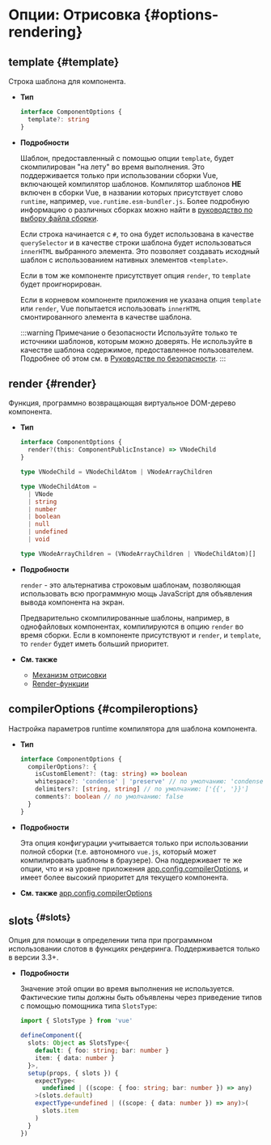 # Опции: Отрисовка {#options-rendering}

## template {#template}

Строка шаблона для компонента.

- **Тип**

  ```ts
  interface ComponentOptions {
    template?: string
  }
  ```

- **Подробности**

  Шаблон, предоставленный с помощью опции `template`, будет скомпилирован "на лету" во время выполнения. Это поддерживается только при использовании сборки Vue, включающей компилятор шаблонов. Компилятор шаблонов **НЕ** включен в сборки Vue, в названии которых присутствует слово `runtime`, например, `vue.runtime.esm-bundler.js`. Более подробную информацию о различных сборках можно найти в [руководство по выбору файла сборки](https://github.com/vuejs/core/tree/main/packages/vue#which-dist-file-to-use).

  Если строка начинается с `#`, то она будет использована в качестве `querySelector` и в качестве строки шаблона будет использоваться `innerHTML` выбранного элемента. Это позволяет создавать исходный шаблон с использованием нативных элементов `<template>`.

  Если в том же компоненте присутствует опция `render`, то `template` будет проигнорирован.

  Если в корневом компоненте приложения не указана опция `template` или `render`, Vue попытается использовать `innerHTML` смонтированного элемента в качестве шаблона.

  :::warning Примечание о безопасности
  Используйте только те источники шаблонов, которым можно доверять. Не используйте в качестве шаблона содержимое, предоставленное пользователем. Подробнее об этом см. в [Руководстве по безопасности](/guide/best-practices/security#rule-no-1-never-use-non-trusted-templates).
  :::

## render {#render}

Функция, программно возвращающая виртуальное DOM-дерево компонента.

- **Тип**

  ```ts
  interface ComponentOptions {
    render?(this: ComponentPublicInstance) => VNodeChild
  }

  type VNodeChild = VNodeChildAtom | VNodeArrayChildren

  type VNodeChildAtom =
    | VNode
    | string
    | number
    | boolean
    | null
    | undefined
    | void

  type VNodeArrayChildren = (VNodeArrayChildren | VNodeChildAtom)[]
  ```

- **Подробности**

  `render` - это альтернатива строковым шаблонам, позволяющая использовать всю программную мощь JavaScript для объявления вывода компонента на экран.

  Предварительно скомпилированные шаблоны, например, в однофайловых компонентах, компилируются в опцию `render` во время сборки. Если в компоненте присутствуют и `render`, и `template`, то `render` будет иметь больший приоритет.

- **См. также**
  - [Механизм отрисовки](/guide/extras/rendering-mechanism)
  - [Render-функции](/guide/extras/render-function)

## compilerOptions {#compileroptions}

Настройка параметров runtime компилятора для шаблона компонента.

- **Тип**

  ```ts
  interface ComponentOptions {
    compilerOptions?: {
      isCustomElement?: (tag: string) => boolean
      whitespace?: 'condense' | 'preserve' // по умолчанию: 'condense'
      delimiters?: [string, string] // по умолчанию: ['{{', '}}']
      comments?: boolean // по умолчанию: false
    }
  }
  ```

- **Подробности**

  Эта опция конфигурации учитывается только при использовании полной сборки (т.е. автономного `vue.js`, который может компилировать шаблоны в браузере). Она поддерживает те же опции, что и на уровне приложения [app.config.compilerOptions](/api/application#app-config-compileroptions), и имеет более высокий приоритет для текущего компонента.

- **См. также** [app.config.compilerOptions](/api/application#app-config-compileroptions)

## slots<sup class="vt-badge ts"/> {#slots}

Опция для помощи в определении типа при программном использовании слотов в функциях рендеринга. Поддерживается только в версии 3.3+.

- **Подробности**

  Значение этой опции во время выполнения не используется. Фактические типы должны быть объявлены через приведение типов с помощью помощника типа `SlotsType`:

  ```ts
  import { SlotsType } from 'vue'

  defineComponent({
    slots: Object as SlotsType<{
      default: { foo: string; bar: number }
      item: { data: number }
    }>,
    setup(props, { slots }) {
      expectType<
        undefined | ((scope: { foo: string; bar: number }) => any)
      >(slots.default)
      expectType<undefined | ((scope: { data: number }) => any)>(
        slots.item
      )
    }
  })
  ```
